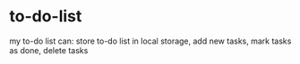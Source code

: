 # to-do-list
my to-do list can: store to-do list in local storage, add new tasks, mark tasks as done, delete tasks 
